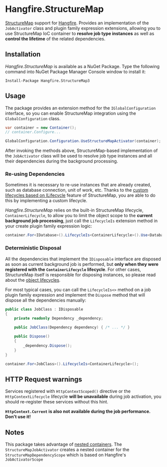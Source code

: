 Hangfire.StructureMap
=====================

[StructureMap](http://structuremap.github.io/) support for [Hangfire](http://hangfire.io). Provides an implementation of the `JobActivator` class and plugin family expression extensions, allowing you to use StructureMap IoC container to **resolve job type instances** as well as **control the lifetime** of the related dependencies.

Installation
--------------

*Hangfire.StructureMap* is available as a NuGet Package. Type the following command into NuGet Package Manager Console window to install it:

```
Install-Package Hangfire.StructureMap3
```

Usage
------

The package provides an extension method for the `IGlobalConfiguration` interface, so you can enable StructureMap integration using the `GlobalConfiguration` class.

```csharp
var container = new Container();
// container.Configure...

GlobalConfiguration.Configuration.UseStructureMapActivator(container);
```

After invoking the methods above, StructureMap-based implementation of the `JobActivator` class will be used to resolve job type instances and all their dependencies during the background processing.

### Re-using Dependencies

Sometimes it is necessary to re-use instances that are already created, such as database connection, unit of work, etc. Thanks to the [custom lifecycles based on ILifecycle](http://structuremap.github.io/object-lifecycle/custom-lifecycles/) feature of StructureMap, you are able to do this by implementing a custom lifecycle.

*Hangfire.StructureMap* relies on the built-in StructureMap lifecycle, `ContainerLifecycle`, to allow you to limit the object scope to the **current background job processing**, just call the `LifecycleIs` extension method in your create plugin family expression logic:

```csharp
container.For<IDatabase>().LifecycleIs<ContainerLifecycle>().Use<Database>();
```

### Deterministic Disposal

All the dependencies that implement the `IDisposable` interface are disposed as soon as current background job is performed, but **only when they were registered with the `ContainerLifecycle` lifecycle**. For other cases, StructureMap itself is responsible for disposing instances, so please read about the [object lifecycles](http://structuremap.github.io/object-lifecycle/).

For most typical cases, you can call the `LifecycleIs<>` method on a job plugin family expression and implement the `Dispose` method that will dispose all the dependencies manually:

```csharp
public class JobClass : IDisposable
{
    private readonly Dependency _dependency;

    public JobClass(Dependency dependency) { /* ... */ }

    public Dispose()
    {
        _dependency.Dispose();
    }
}
```

```csharp
container.For<JobClass>().LifecycleIs<ContainerLifecycle>();
```

HTTP Request warnings
-----------------------

Services registered with `HttpContextScoped()` directive or the `HttpContextLifecycle` lifecycle **will be unavailable** during job activation, you should re-register these services without this hint.

**`HttpContext.Current` is also not available during the job performance. Don't use it!**

Notes
------

This package takes advantage of [nested containers](http://structuremap.github.io/the-container/nested-containers/).  The `StructureMapJobActivator` creates a nested container for the `StructureMapDependencyScope` which is based on Hangfire's `JobActivatorScope`
